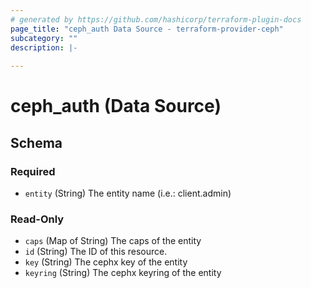 ```yaml
---
# generated by https://github.com/hashicorp/terraform-plugin-docs
page_title: "ceph_auth Data Source - terraform-provider-ceph"
subcategory: ""
description: |-
  
---
```


# ceph_auth (Data Source)





<!-- schema generated by tfplugindocs -->
## Schema

### Required

- `entity` (String) The entity name (i.e.: client.admin)

### Read-Only

- `caps` (Map of String) The caps of the entity
- `id` (String) The ID of this resource.
- `key` (String) The cephx key of the entity
- `keyring` (String) The cephx keyring of the entity


